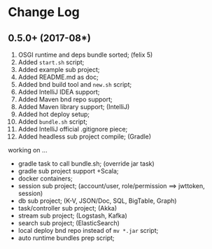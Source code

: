 Change Log
==========

0.5.0+ (2017-08*)
-----------------
1. OSGI runtime and deps bundle sorted; (felix 5)
2. Added `start.sh` script;
3. Added example sub project;
4. Added README.md as doc;
5. Added bnd build tool and `new.sh` script;
6. Added IntelliJ IDEA support;
7. Added Maven bnd repo support;
8. Added Maven library support; (IntelliJ)
9. Added hot deploy setup;
10. Added `bundle.sh` script;
11. Added IntelliJ official .gitignore piece;
12. Added headless sub project compile; (Gradle)

working on ...

* gradle task to call bundle.sh; (override jar task)
* gradle sub project support +Scala;
* docker containers;
* session sub project; (account/user, role/permission ==> jwttoken, session)
* db sub project; (K-V, JSON/Doc, SQL, BigTable, Graph)
* task/controller sub project; (Akka)
* stream sub project; (Logstash, Kafka)
* search sub project; (ElasticSearch)
* local deploy bnd repo instead of `mv *.jar` script;
* auto runtime bundles prep script;
